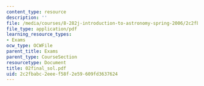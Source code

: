 ```yaml
---
content_type: resource
description: ''
file: /media/courses/8-282j-introduction-to-astronomy-spring-2006/2c2fbabc2eeef58f2e59609fd3637624_02final_sol.pdf
file_type: application/pdf
learning_resource_types:
- Exams
ocw_type: OCWFile
parent_title: Exams
parent_type: CourseSection
resourcetype: Document
title: 02final_sol.pdf
uid: 2c2fbabc-2eee-f58f-2e59-609fd3637624
---
```

